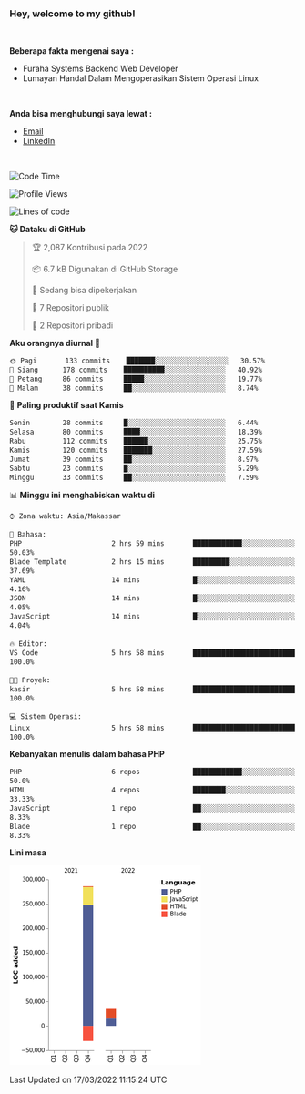 <h3>Hey, welcome to my github!</h3>

<br>

<p><strong>Beberapa fakta mengenai saya :</strong></p>

<ul>
  <li>Furaha Systems Backend Web Developer</li>
  <li>Lumayan Handal Dalam Mengoperasikan Sistem Operasi Linux</li>
</ul>

<br>

<p><strong>Anda bisa menghubungi saya lewat :</strong></p>

<ul>
  <li><a href="mailto:renaldiapriyanto419@gmail.com">Email</a></li>
  <li><a href="https://www.linkedin.com/in/renaldi-kadang-314314206/">LinkedIn</a></li>
</ul>

<br>

<!--START_SECTION:waka-->
![Code Time](http://img.shields.io/badge/Code%20Time-40%20hrs%2043%20mins-blue)

![Profile Views](http://img.shields.io/badge/Profil%20dilihat-8-blue)

![Lines of code](https://img.shields.io/badge/Sejak%20Hello%20World%20aku%20telah%20menulis-290%20Thousand%20baris%20kode-blue)

**🐱 Dataku di GitHub** 

> 🏆 2,087 Kontribusi pada 2022
 > 
> 📦 6.7 kB Digunakan di GitHub Storage 
 > 
> 💼 Sedang bisa dipekerjakan
 > 
> 📜 7 Repositori publik 
 > 
> 🔑 2 Repositori pribadi  
 > 
**Aku orangnya diurnal 🐤** 

```text
🌞 Pagi       133 commits    ███████░░░░░░░░░░░░░░░░░░   30.57% 
🌆 Siang      178 commits    ██████████░░░░░░░░░░░░░░░   40.92% 
🌃 Petang     86 commits     █████░░░░░░░░░░░░░░░░░░░░   19.77% 
🌙 Malam      38 commits     ██░░░░░░░░░░░░░░░░░░░░░░░   8.74%

```
📅 **Paling produktif saat Kamis** 

```text
Senin        28 commits     █░░░░░░░░░░░░░░░░░░░░░░░░   6.44% 
Selasa       80 commits     ████░░░░░░░░░░░░░░░░░░░░░   18.39% 
Rabu         112 commits    ██████░░░░░░░░░░░░░░░░░░░   25.75% 
Kamis        120 commits    ███████░░░░░░░░░░░░░░░░░░   27.59% 
Jumat        39 commits     ██░░░░░░░░░░░░░░░░░░░░░░░   8.97% 
Sabtu        23 commits     █░░░░░░░░░░░░░░░░░░░░░░░░   5.29% 
Minggu       33 commits     ██░░░░░░░░░░░░░░░░░░░░░░░   7.59%

```


📊 **Minggu ini menghabiskan waktu di** 

```text
⌚︎ Zona waktu: Asia/Makassar

💬 Bahasa: 
PHP                      2 hrs 59 mins       ████████████░░░░░░░░░░░░░   50.03% 
Blade Template           2 hrs 15 mins       █████████░░░░░░░░░░░░░░░░   37.69% 
YAML                     14 mins             █░░░░░░░░░░░░░░░░░░░░░░░░   4.16% 
JSON                     14 mins             █░░░░░░░░░░░░░░░░░░░░░░░░   4.05% 
JavaScript               14 mins             █░░░░░░░░░░░░░░░░░░░░░░░░   4.04%

🔥 Editor: 
VS Code                  5 hrs 58 mins       █████████████████████████   100.0%

🐱‍💻 Proyek: 
kasir                    5 hrs 58 mins       █████████████████████████   100.0%

💻 Sistem Operasi: 
Linux                    5 hrs 58 mins       █████████████████████████   100.0%

```

**Kebanyakan menulis dalam bahasa PHP** 

```text
PHP                      6 repos             ████████████░░░░░░░░░░░░░   50.0% 
HTML                     4 repos             ████████░░░░░░░░░░░░░░░░░   33.33% 
JavaScript               1 repo              ██░░░░░░░░░░░░░░░░░░░░░░░   8.33% 
Blade                    1 repo              ██░░░░░░░░░░░░░░░░░░░░░░░   8.33%

```


**Lini masa**

![Chart not found](https://raw.githubusercontent.com/Sylent-Sys/Sylent-Sys/main/charts/bar_graph.png) 


 Last Updated on 17/03/2022 11:15:24 UTC
<!--END_SECTION:waka-->
